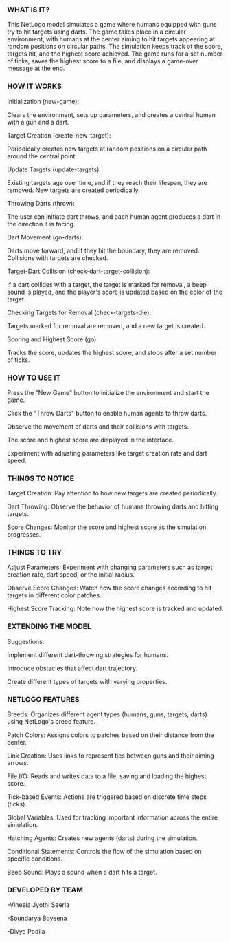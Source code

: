 ### WHAT IS IT?

This NetLogo model simulates a game where humans equipped with guns try to hit targets using darts. The game takes place in a circular environment, with humans at the center aiming to hit targets appearing at random positions on circular paths. The simulation keeps track of the score, targets hit, and the highest score achieved. The game runs for a set number of ticks, saves the highest score to a file, and displays a game-over message at the end.


### HOW IT WORKS

Initialization (new-game):

Clears the environment, sets up parameters, and creates a central human with a gun and a dart.

Target Creation (create-new-target):

Periodically creates new targets at random positions on a circular path around the central point.

Update Targets (update-targets):

Existing targets age over time, and if they reach their lifespan, they are removed. New targets are created periodically.

Throwing Darts (throw):

The user can initiate dart throws, and each human agent produces a dart in the direction it is facing.

Dart Movement (go-darts):

Darts move forward, and if they hit the boundary, they are removed. Collisions with targets are checked.

Target-Dart Collision (check-dart-target-collision):

If a dart collides with a target, the target is marked for removal, a beep sound is played, and the player's score is updated based on the color of the target.

Checking Targets for Removal (check-targets-die):

Targets marked for removal are removed, and a new target is created.

Scoring and Highest Score (go):

Tracks the score, updates the highest score, and stops after a set number of ticks.

### HOW TO USE IT

Press the "New Game" button to initialize the environment and start the game.

Click the "Throw Darts" button to enable human agents to throw darts.

Observe the movement of darts and their collisions with targets.

The score and highest score are displayed in the interface.

Experiment with adjusting parameters like target creation rate and dart speed.

### THINGS TO NOTICE

Target Creation: Pay attention to how new targets are created periodically.

Dart Throwing: Observe the behavior of humans throwing darts and hitting targets.

Score Changes: Monitor the score and highest score as the simulation progresses.

### THINGS TO TRY

Adjust Parameters: Experiment with changing parameters such as target creation rate, dart speed, or the initial radius.

Observe Score Changes: Watch how the score changes according to hit targets in different color patches.

Highest Score Tracking: Note how the highest score is tracked and updated.

### EXTENDING THE MODEL

Suggestions:

Implement different dart-throwing strategies for humans.

Introduce obstacles that affect dart trajectory.

Create different types of targets with varying properties.

### NETLOGO FEATURES

Breeds: Organizes different agent types (humans, guns, targets, darts) using NetLogo's breed feature.

Patch Colors: Assigns colors to patches based on their distance from the center.

Link Creation: Uses links to represent ties between guns and their aiming arrows.

File I/O: Reads and writes data to a file, saving and loading the highest score.

Tick-based Events: Actions are triggered based on discrete time steps (ticks).

Global Variables: Used for tracking important information across the entire simulation.

Hatching Agents: Creates new agents (darts) during the simulation.

Conditional Statements: Controls the flow of the simulation based on specific conditions.

Beep Sound: Plays a sound when a dart hits a target.

### DEVELOPED BY TEAM 

-Vineela Jyothi Seerla

-Soundarya Boyeena

-Divya Podila
